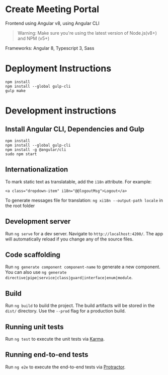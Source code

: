 #  Create Meeting Portal

Frontend using Angular v8, using Angular CLI

>Warning: Make sure you're using the latest version of Node.js(v8+) and NPM (v5+)

Frameworks: Angular 8, Typescript 3, Sass

# Deployment Instructions
```
npm install
npm install --global gulp-cli
gulp make
```

# Development instructions

## Install Angular CLI, Dependencies and Gulp
```
npm install
npm install --global gulp-cli
npm install -g @angular/cli
sudo npm start
```



## Internationalization

To mark static text as translatable, add the `i18n` attribute. For example:
```
<a class="dropdown-item" i18n="@@logoutMsg">Logout</a>
```

To generate messages file for translation: `ng xi18n --output-path locale` in the root folder

## Development server

Run `ng serve` for a dev server. Navigate to `http://localhost:4200/`. The app will automatically reload if you change any of the source files.

## Code scaffolding

Run `ng generate component component-name` to generate a new component. You can also use `ng generate directive|pipe|service|class|guard|interface|enum|module`.

## Build

Run `ng build` to build the project. The build artifacts will be stored in the `dist/` directory. Use the `--prod` flag for a production build.

## Running unit tests

Run `ng test` to execute the unit tests via [Karma](https://karma-runner.github.io).

## Running end-to-end tests

Run `ng e2e` to execute the end-to-end tests via [Protractor](http://www.protractortest.org/).


